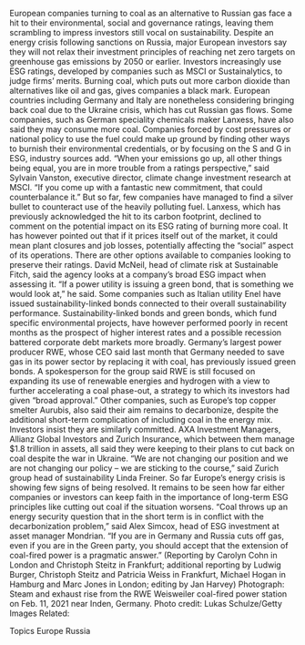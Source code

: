 European companies turning to coal as an alternative to Russian gas face a hit to their environmental, social and governance ratings, leaving them scrambling to impress investors still vocal on sustainability.
Despite an energy crisis following sanctions on Russia, major European investors say they will not relax their investment principles of reaching net zero targets on greenhouse gas emissions by 2050 or earlier.
Investors increasingly use ESG ratings, developed by companies such as MSCI or Sustainalytics, to judge firms’ merits. Burning coal, which puts out more carbon dioxide than alternatives like oil and gas, gives companies a black mark.
European countries including Germany and Italy are nonetheless considering bringing back coal due to the Ukraine crisis, which has cut Russian gas flows. Some companies, such as German speciality chemicals maker Lanxess, have also said they may consume more coal.
Companies forced by cost pressures or national policy to use the fuel could make up ground by finding other ways to burnish their environmental credentials, or by focusing on the S and G in ESG, industry sources add.
“When your emissions go up, all other things being equal, you are in more trouble from a ratings perspective,” said Sylvain Vanston, executive director, climate change investment research at MSCI. “If you come up with a fantastic new commitment, that could counterbalance it.”
But so far, few companies have managed to find a silver bullet to counteract use of the heavily polluting fuel. Lanxess, which has previously acknowledged the hit to its carbon footprint, declined to comment on the potential impact on its ESG rating of burning more coal.
It has however pointed out that if it prices itself out of the market, it could mean plant closures and job losses, potentially affecting the “social” aspect of its operations.
There are other options available to companies looking to preserve their ratings. David McNeil, head of climate risk at Sustainable Fitch, said the agency looks at a company’s broad ESG impact when assessing it. “If a power utility is issuing a green bond, that is something we would look at,” he said.
Some companies such as Italian utility Enel have issued sustainability-linked bonds connected to their overall sustainability performance.
Sustainability-linked bonds and green bonds, which fund specific environmental projects, have however performed poorly in recent months as the prospect of higher interest rates and a possible recession battered corporate debt markets more broadly.
Germany’s largest power producer RWE, whose CEO said last month that Germany needed to save gas in its power sector by replacing it with coal, has previously issued green bonds.
A spokesperson for the group said RWE is still focused on expanding its use of renewable energies and hydrogen with a view to further accelerating a coal phase-out, a strategy to which its investors had given “broad approval.”
Other companies, such as Europe’s top copper smelter Aurubis, also said their aim remains to decarbonize, despite the additional short-term complication of including coal in the energy mix.
Investors insist they are similarly committed. AXA Investment Managers, Allianz Global Investors and Zurich Insurance, which between them manage $1.8 trillion in assets, all said they were keeping to their plans to cut back on coal despite the war in Ukraine.
“We are not changing our position and we are not changing our policy – we are sticking to the course,” said Zurich group head of sustainability Linda Freiner.
So far Europe’s energy crisis is showing few signs of being resolved. It remains to be seen how far either companies or investors can keep faith in the importance of long-term ESG principles like cutting out coal if the situation worsens.
“Coal throws up an energy security question that in the short term is in conflict with the decarbonization problem,” said Alex Simcox, head of ESG investment at asset manager Mondrian.
“If you are in Germany and Russia cuts off gas, even if you are in the Green party, you should accept that the extension of coal-fired power is a pragmatic answer.”
(Reporting by Carolyn Cohn in London and Christoph Steitz in Frankfurt; additional reporting by Ludwig Burger, Christoph Steitz and Patricia Weiss in Frankfurt, Michael Hogan in Hamburg and Marc Jones in London; editing by Jan Harvey)
Photograph: Steam and exhaust rise from the RWE Weisweiler coal-fired power station on Feb. 11, 2021 near Inden, Germany. Photo credit: Lukas Schulze/Getty Images
Related:

Topics
Europe
Russia
